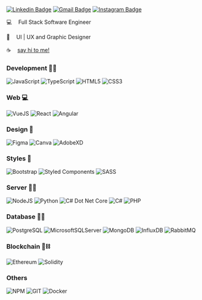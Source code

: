 [![Linkedin Badge](https://img.shields.io/badge/-Linkedin-blue?style=flat-square&logo=Linkedin&logoColor=white&link=https://www.linkedin.com/in/hugomelodamata/)](https://www.linkedin.com/in/hugomelodamata/)  [![Gmail Badge](https://img.shields.io/badge/-Email-c14438?style=flat-square&logo=Gmail&logoColor=white&link=mailto:hugomata.dev@gmail.com)](mailto:hugomata.dev@gmail.com)
[![Instagram Badge](https://img.shields.io/badge/Instagram-E4405F?style=flat-square&logo=instagram&logoColor=white&link=https://www.instagram.com/damata.dev/)](https://www.instagram.com/damata.dev/)

💻 ㅤFull Stack Software Engineer

🎨 ㅤUI | UX and Graphic Designer

☕️ ㅤ<a target="_blank" href="https://www.linkedin.com/in/hugomelodamata/">say hi to me!</a>

### Development 👨‍💻

![JavaScript](https://img.shields.io/badge/javascript%20-%23323330.svg?&style=for-the-badge&logo=javascript&logoColor=%23F7DF1E)
![TypeScript](https://img.shields.io/badge/typescript%20-%23007ACC.svg?&style=for-the-badge&logo=typescript&logoColor=white)
![HTML5](https://img.shields.io/badge/html5%20-%23E34F26.svg?&style=for-the-badge&logo=html5&logoColor=white)
![CSS3](https://img.shields.io/badge/css3-2D63DD.svg?&style=for-the-badge&logo=css3&logoColor=white)

### Web 💻

![VueJS](https://img.shields.io/badge/vuejs%20-%2335495e.svg?&style=for-the-badge&logo=vue.js&logoColor=%234FC08D)
![React](https://img.shields.io/badge/React-20232A?style=for-the-badge&logo=react&logoColor=61DAFB)
![Angular](https://img.shields.io/badge/angular-CB3837?style=for-the-badge&logo=angular&logoColor=white)

### Design 🎨
![Figma](https://img.shields.io/badge/Figma-F24E1E?style=for-the-badge&logo=figma&logoColor=white)
![Canva](https://img.shields.io/badge/Canva-%2300C4CC.svg?style=for-the-badge&logo=Canva&logoColor=white)
![AdobeXD](https://img.shields.io/badge/Adobe%20XD-470137?style=for-the-badge&logo=Adobe%20XD&logoColor=#FF61F6)
  
### Styles 💄

![Bootstrap](https://img.shields.io/badge/bootstrap-7953B3.svg?&style=for-the-badge&logo=bootstrap&logoColor=white)
![Styled Components](https://img.shields.io/badge/styled--components-DB7093?style=for-the-badge&logo=styled-components&logoColor=white)
![SASS](https://img.shields.io/badge/sass-E10098.svg?&style=for-the-badge&logo=sass&logoColor=white)

### Server 👨‍🏭

![NodeJS](https://img.shields.io/badge/node.js%20-%2343853D.svg?&style=for-the-badge&logo=node.js&logoColor=white)
![Python](https://img.shields.io/badge/Python-3776AB?style=for-the-badge&logo=python&logoColor=white)
![C# Dot Net Core](https://img.shields.io/badge/DotNetCore-FFFFFF?style=for-the-badge&logo=dotnet&logoColor=blue)
![C#](https://img.shields.io/badge/C%23-239120?style=for-the-badge&logo=c-sharp&logoColor=white)
![PHP](https://img.shields.io/badge/PHP-777BB4?style=for-the-badge&logo=php&logoColor=white)

### Database 👨‍⚖️

![PostgreSQL](https://img.shields.io/badge/postgresql%20-blue.svg?&style=for-the-badge&logo=postgresql&logoColor=white)
![MicrosoftSQLServer](https://img.shields.io/badge/Microsoft%20SQL%20Sever-CC2927?style=for-the-badge&logo=microsoft%20sql%20server&logoColor=white)
![MongoDB](https://img.shields.io/badge/MongoDB-FFFFFF?style=for-the-badge&logo=mongodb&logoColor=green)
![InfluxDB](https://img.shields.io/badge/InfluxDB-22ADF6?style=for-the-badge&logo=InfluxDB&logoColor=white)
![RabbitMQ](https://img.shields.io/badge/rabbitmq-%23FF6600.svg?&style=for-the-badge&logo=rabbitmq&logoColor=white)

### Blockchain 🔑⛓
![Ethereum](https://img.shields.io/badge/Ethereum-3C3C3D?style=for-the-badge&logo=Ethereum&logoColor=white)
![Solidity](https://img.shields.io/badge/Solidity-%23363636.svg?style=for-the-badge&logo=solidity&logoColor=white)

### Others

![NPM](https://img.shields.io/badge/npm-CB3837?style=for-the-badge&logo=npm&logoColor=white)
![GIT](https://img.shields.io/badge/Git-F05032?style=for-the-badge&logo=git&logoColor=white)
![Docker](https://img.shields.io/badge/Docker-2CA5E0?style=for-the-badge&logo=docker&logoColor=white)
